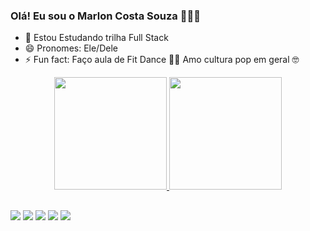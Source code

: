 ### Olá! Eu sou o Marlon Costa Souza 👨🏾‍🦲

- 🌱 Estou Estudando trilha Full Stack
- 😄 Pronomes: Ele/Dele
- ⚡ Fun fact: Faço aula de Fit Dance 💃🏾  Amo cultura pop em geral 🤓



<div align="center">
  <a href="https://github.com/Marloncostasouza">
  <img height="180em" src="https://github-readme-stats.vercel.app/api?username=marloncostasouza&show_icons=true&theme=dark&include_all_commits=true&count_private=true"/>
  <img height="180em" src="https://github-readme-stats.vercel.app/api/top-langs/?username=marloncostasouza&layout=compact&langs_count=7&theme=dark"/>
</div>

  ##
  
  <div> 
  <a href="https://instagram.com/marloncostasouza" target="_blank"><img src="https://img.shields.io/badge/-Instagram-%23E4405F?style=for-the-badge&logo=instagram&logoColor=white" target="_blank"></a>
 <a href="https://discord.gg/Marloncs#7373" target="_blank"><img src="https://img.shields.io/badge/Discord-7289DA?style=for-the-badge&logo=discord&logoColor=white" target="_blank"></a> 
  <a href = "mailto:marloncostasouza@gmail.com"><img src="https://img.shields.io/badge/-Gmail-%23333?style=for-the-badge&logo=gmail&logoColor=white" target="_blank"></a>
  <a href="https://www.linkedin.com/in/marloncostasouza" target="_blank"><img src="https://img.shields.io/badge/-LinkedIn-%230077B5?style=for-the-badge&logo=linkedin&logoColor=white" target="_blank"></a> 
    <a href="tel(31)995486466"><img src="https://img.shields.io/badge/WhatsApp-25D366?style=for-the-badge&logo=whatsapp&logoColor=white" target="_blank"></a>
 
</div>

##

